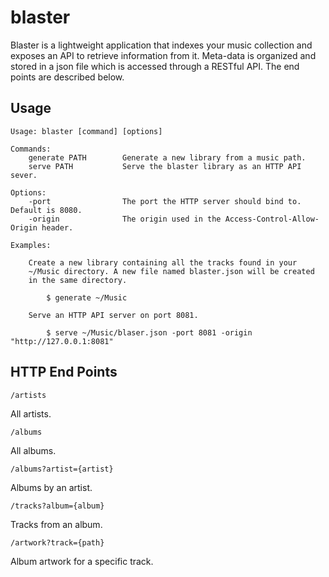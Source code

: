 # blaster

Blaster is a lightweight application that indexes your music
collection and exposes an API to retrieve information from
it. Meta-data is organized and stored in a json file which is accessed
through a RESTful API. The end points are described below.

## Usage
```
Usage: blaster [command] [options]
    
Commands:
    generate PATH        Generate a new library from a music path.
    serve PATH           Serve the blaster library as an HTTP API sever.

Options:
    -port                The port the HTTP server should bind to. Default is 8080.
    -origin              The origin used in the Access-Control-Allow-Origin header.

Examples:

    Create a new library containing all the tracks found in your
    ~/Music directory. A new file named blaster.json will be created
    in the same directory.
   
        $ generate ~/Music           

    Serve an HTTP API server on port 8081.
   
        $ serve ~/Music/blaser.json -port 8081 -origin "http://127.0.0.1:8081"
```

## HTTP End Points

`/artists`

All artists.

`/albums`

All albums.

`/albums?artist={artist}`

Albums by an artist.

`/tracks?album={album}`

Tracks from an album.

`/artwork?track={path}`

Album artwork for a specific track.
